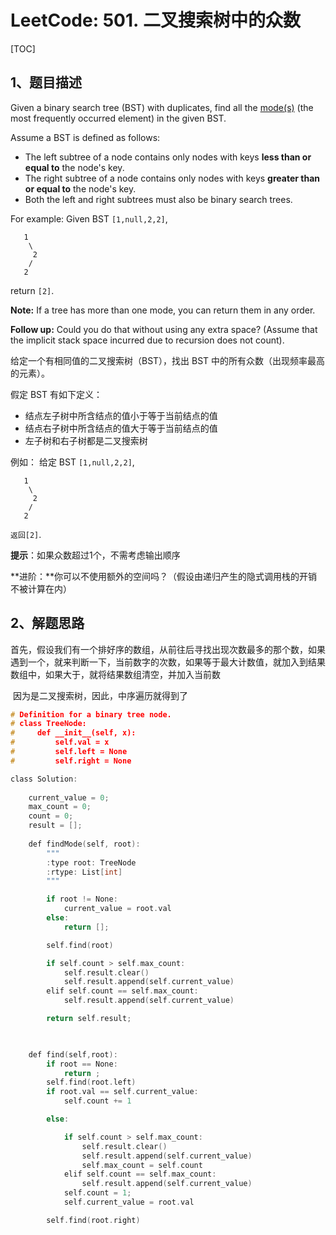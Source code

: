 # LeetCode: 501. 二叉搜索树中的众数

[TOC]

## 1、题目描述





Given a binary search tree (BST) with duplicates, find all the [mode(s)](https://en.wikipedia.org/wiki/Mode_(statistics)) (the most frequently occurred element) in the given BST.

Assume a BST is defined as follows:

- The left subtree of a node contains only nodes with keys **less than or equal to** the node's key.
- The right subtree of a node contains only nodes with keys **greater than or equal to** the node's key.
- Both the left and right subtrees must also be binary search trees.

For example:
Given BST `[1,null,2,2]`,

```
   1
    \
     2
    /
   2
```

return `[2]`.

**Note:** If a tree has more than one mode, you can return them in any order.

**Follow up:** Could you do that without using any extra space? (Assume that the implicit stack space incurred due to recursion does not count).





给定一个有相同值的二叉搜索树（BST），找出 BST 中的所有众数（出现频率最高的元素）。

假定 BST 有如下定义：

- 结点左子树中所含结点的值小于等于当前结点的值
- 结点右子树中所含结点的值大于等于当前结点的值
- 左子树和右子树都是二叉搜索树

例如：
给定 BST `[1,null,2,2]`,

```
   1
    \
     2
    /
   2
```

`返回[2]`.

**提示**：如果众数超过1个，不需考虑输出顺序

**进阶：**你可以不使用额外的空间吗？（假设由递归产生的隐式调用栈的开销不被计算在内）





## 2、解题思路

​	首先，假设我们有一个排好序的数组，从前往后寻找出现次数最多的那个数，如果遇到一个，就来判断一下，当前数字的次数，如果等于最大计数值，就加入到结果数组中，如果大于，就将结果数组清空，并加入当前数

​	因为是二叉搜索树，因此，中序遍历就得到了

```c
# Definition for a binary tree node.
# class TreeNode:
#     def __init__(self, x):
#         self.val = x
#         self.left = None
#         self.right = None

class Solution:
    
    current_value = 0;
    max_count = 0;
    count = 0;
    result = [];
    
    def findMode(self, root):
        """
        :type root: TreeNode
        :rtype: List[int]
        """

        if root != None:
            current_value = root.val
        else:
            return [];

        self.find(root)

        if self.count > self.max_count:
            self.result.clear()
            self.result.append(self.current_value) 
        elif self.count == self.max_count:
            self.result.append(self.current_value) 

        return self.result;


        
    def find(self,root):
        if root == None:
            return ;
        self.find(root.left)
        if root.val == self.current_value:
            self.count += 1

        else:

            if self.count > self.max_count:
                self.result.clear()
                self.result.append(self.current_value) 
                self.max_count = self.count
            elif self.count == self.max_count:
                self.result.append(self.current_value) 
            self.count = 1;
            self.current_value = root.val

        self.find(root.right)
```







